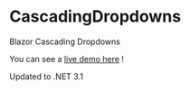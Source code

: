 # CascadingDropdowns
Blazor Cascading Dropdowns

You can see a [live demo here](https://blazordemos.exceldev.com/CascadingDropdowns) !

Updated to .NET 3.1
